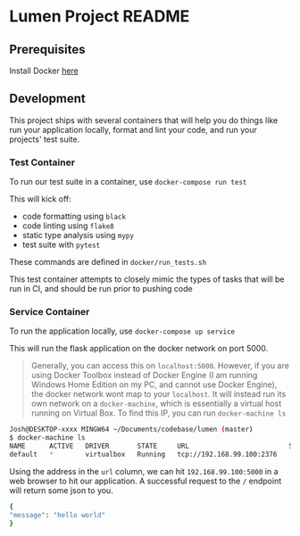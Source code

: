 # Lumen Project README

## Prerequisites

Install Docker [here](https://docs.docker.com/v17.12/)

## Development

This project ships with several containers that will help you do things like run your application locally, format and lint your code, and run your projects' test suite.

### Test Container
To run our test suite in a container, use `docker-compose run test`

This will kick off:
- code formatting using `black`
- code linting using `flake8`
- static type analysis using `mypy`
- test suite with `pytest` 

These commands are defined in `docker/run_tests.sh`

This test container attempts to closely mimic the types of tasks that will be run in CI, and should be run prior to pushing code

### Service Container
To run the application locally, use `docker-compose up service`

This will run the flask application on the docker network on port 5000.

> Generally, you can access this on `localhost:5000`.
> However, if you are using Docker Toolbox instead of Docker Engine (I am running Windows Home Edition on my PC, and cannot use Docker Engine), the docker network wont map to your `localhost`.
> It will instead run its own network on a `docker-machine`, which is essentially a virtual host running on Virtual Box. To find this IP, you can run `docker-machine ls`

```bash
Josh@DESKTOP-xxxx MINGW64 ~/Documents/codebase/lumen (master)
$ docker-machine ls
NAME      ACTIVE   DRIVER       STATE     URL                         SWARM   DOCKER     ERRORS
default   *        virtualbox   Running   tcp://192.168.99.100:2376           v18.09.6
```

Using the address in the `url` column, we can hit `192.168.99.100:5000` in a web browser to hit our application.
A successful request to the `/` endpoint will return some json to you.

```bash
{
"message": "hello world"
}
```


